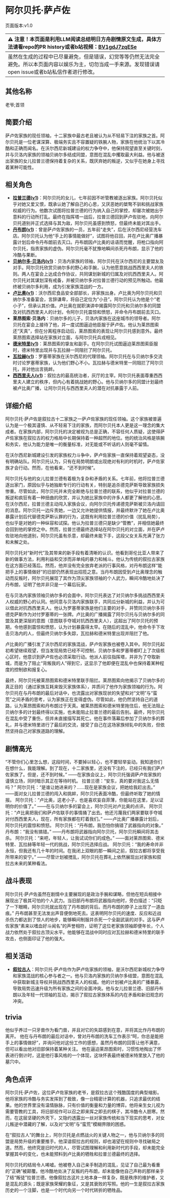 # 阿尔贝托·萨卢佐
页面版本:v1.0
 

| :warning: 注意！本页面是利用LLM阅读总结明日方舟剧情原文生成，具体方法请看repo的PR history或者b站视频：[BV1gdJ7zqESe](https://www.bilibili.com/video/BV1gdJ7zqESe/)         |
|:----------------------------|
| 虽然在生成的过程中已尽量避免，但是错误，幻觉等等仍然无法完全避免。所以本页面内容以娱乐为主，切勿当成一手来源。发现错误请open issue或者b站私信作者进行修改。|



## 其他名称
老爷;首领
## 简要介绍
萨卢佐家族的现任领袖，十二家族中最古老且被认为从不轻易下注的家族之首。阿尔贝托是一位老谋深算、极端务实且不容置疑的铁腕人物，家族在他统治下以其冷酷和正确而闻名。在沃尔西尼新城建设的权力争夺中，他保持观望直至关键时刻，并与贝洛内家族的领袖贝纳尔多结成同盟，意图在混乱中攫取最大利益。他与被逐出家族的女儿拉普兰德保持着复杂的关系，既厌弃她的叛逆，又似乎在她身上寻找着某种可能性。
## 相关角色
-   **[拉普兰德](../char_v3/char_140_whitew.md)([v1](char_140_whitew.md))**：阿尔贝托的女儿，七年前因不听管教被逐出家族。阿尔贝托似乎对她又爱又恨，既承认她了解自己的心思，又厌恶她的桀骜不驯和挑战家族权威的行为。他数次试图将拉普兰德的行为纳入自己的掌控，却屡次被她出乎意料的行动所打乱。最终在指挥塔一战后，拉普兰德回到萨卢佐驻地，向阿尔贝托道别并正式选择与其为敌，阿尔贝托虽感到愤怒，但最终未能对其出手。
-   **[丹布朗](../char_v3/extended_char_dan_bu_lang.md)([v1](extended_char_dan_bu_lang.md))**：曾是萨卢佐家族的一员，五年前“走失”，后在沃尔西尼经营洗车店。阿尔贝托认为他“手上的事情能做好”，试图将他召回，并在卢比奥广播暴露计划后命令丹布朗前去灭口。丹布朗因卢比奥的话语而觉醒，将枪口指向阿尔贝托，指责家族的虚伪。阿尔贝托毫不犹豫地瞬间杀死丹布朗，显示了他的冷酷与果断。
-   **[贝纳尔多·贝洛内](../char_v3/extended_char_55896c.md)([v1](extended_char_55896c.md))**：贝洛内家族的领袖，阿尔贝托在沃尔西尼的主要盟友及对手。阿尔贝托欣赏贝纳尔多的野心和手腕，认为他愿意挑战西西里夫人的铁则。两人在宴会上达成合作协议，共同谋划新城的归属及对抗西西里夫人。阿尔贝托对其谋划深有戒备，并被贝纳尔多对拉普兰德行动的预见所触动。他最终被贝纳尔多利用，成为引发家族混战的一方。
-   **[卢比奥](../char_v3/extended_char_lu_bi_ao.md)([v1](extended_char_lu_bi_ao.md))**：沃尔西尼食品安全部部长，非家族出身。卢比奥为阿尔贝托和贝纳尔多准备宴会，言辞谦卑，将自己定位为“小丑”。阿尔贝托认为他是个“老小子”，但承认其价值。卢比奥在就职演讲中揭露阿尔贝托和贝纳尔多的同盟及对抗西西里夫人的计划，令阿尔贝托震惊和愤怒，并命令丹布朗前去灭口。
-   **莱昂图索·贝洛内**：贝纳尔多的儿子，贝洛内家族在这座城市的领导者。阿尔贝托在宴会上接待了他，并一度试图逼迫他臣服于萨卢佐。他认为莱昂图索还“天真”，但在分离程序启动后，莱昂图索的表现让阿尔贝托感到意外。最终莱昂图索选择站在家族对立面，与阿尔贝托兵戎相见。
-   **[德米特里](../char_v3/extended_char_de_mi_te_li.md)([v1](extended_char_de_mi_te_li.md))**：莱昂图索的挚友和副手。在阿尔贝托试图逼迫莱昂图索臣服时，德米特里出现并与瓦拉赫一同阻拦了阿尔贝托。
-   **[瓦拉赫](../char_v3/extended_char_wa_la_he.md)([v1](extended_char_wa_la_he.md))**：罗塞蒂家族在沃尔西尼的代理领袖。阿尔贝托在与贝纳尔多交流时讨论罗塞蒂家族，认为他们野心不小。瓦拉赫与德米特里一同阻拦了阿尔贝托，并对他出言挑衅。
-   **[西西里夫人](../char_v3/extended_char_xi_xi_li_fu_ren.md)([v1](extended_char_xi_xi_li_fu_ren.md))**：叙拉古的最高统治者，灰厅的主宰。阿尔贝托表面尊重西西里夫人建立的秩序，但内心有着挑战她的野心。他与贝纳尔多的同盟计划最终被卢比奥广播，让阿尔贝托与西西里夫人的潜在对抗暴露于人前。
## 详细介绍
阿尔贝托·萨卢佐是叙拉古十二家族之一萨卢佐家族的现任领袖。这个家族被普遍认为是一个极其谨慎、从不轻易下注的家族，而阿尔贝托本人更是这一理念的集大成者。在家族内部，阿尔贝托的决定被视为总是正确，不容任何人质疑，这使得萨卢佐家族在叙拉古的权力格局中长期保持着一种超然的地位。他的统治风格是铁腕和务实，他认为能力是唯一的衡量标准，对无能或不听话的人则毫不留情。

在沃尔西尼新城建设引发的家族权力斗争中，萨卢佐家族一直保持着观望姿态，没有明确站队。阿尔贝托认为，只有在局势明朗或出现绝对有利的时机时，萨卢佐家族才会行动。然而，在他看来，“还不到时候”。

阿尔贝托与他的女儿拉普兰德有着极为复杂和矛盾的关系。七年前，他将拉普兰德逐出家门，原因似乎与她独断专行的行动有关，特别是追杀德克萨斯导致家族损失惨重。尽管如此，阿尔贝托并未完全断绝与拉普兰德的联系，他似乎对拉普兰德的叛逆和疯狂有着一种扭曲的欣赏，并认为她比家族中的许多人都更了解他的心思。在沃尔西尼，拉普兰德主动闯入家族会议，向阿尔贝托传递德克萨斯被贝洛内请回的消息。阿尔贝托一边斥责她，一边又允许她提供情报，并最终默许了她在卢比奥暴露计划后代替德克萨斯认罪的行为，这既有利用拉普兰德的价值（扰乱局势），也似乎是对她的一种纵容和试探。他认为拉普兰德只是缺少“管教”，并相信她最终会回到他的掌控之中。然而，拉普兰德最终选择站在阿尔贝托的对立面，并在萨卢佐驻地向他道别，阿尔贝托虽有杀意，却最终未能下手，这段父女关系充满了张力和未解之处。

阿尔贝托对“新时代”及其带来的新手段有着清晰的认识。他看到哥伦比亚人带来了新的做事方法，利用利益和交涉而非单纯的暴力和械斗。他认为传统的叙拉古家族在这方面已经落后。然而，他并没有完全放弃老派的行事风格，对丹布朗这样“能把手上的事情做好”的旧部仍然表现出招揽之意。当丹布朗因受到卢比奥理念的触动而反叛时，阿尔贝托展现了其作为顶尖家族领袖的个人武力，瞬间冷酷地处决了丹布朗，证明了他并非只是一个幕后玩家。

在与贝洛内家族领袖贝纳尔多的会面中，阿尔贝托表达了对贝纳尔多挑战西西里夫人权威的野心的认同。他同意与贝洛内家族联手，共同瓜分新城的利益，并认为可以借此对抗西西里夫人。他认为罗塞蒂家族是他们主要的对手，并赞同贝纳尔多将德克萨斯作为对付罗塞蒂的一张牌。卢比奥的广播揭露了阿尔贝托与贝纳尔多的同盟及其更深层的意图（意图联手夺城对抗西西里夫人），这超出了阿尔贝托的预期，令他感到震惊和愤怒，认为计划暴露得太早。在随后的混乱中，他命令手下攻击贝洛内的人，但最终贝纳尔多失踪，瓦拉赫和德米特里出现并阻拦了他。

卢比奥的广播引发了沃尔西尼的家族混战，萨卢佐家族也被卷入其中。阿尔贝托起初希望继续观望，但当发现局势已经不可控制，贝纳尔多和罗塞蒂都盯上了次级核心区时，他意识到萨卢佐也必须采取行动。他派人前往指挥塔，并非为了夺取新城，而是为了阻止“背叛我的人”得到它，这显示了他即便在混乱中也保持着某种程度的控制欲和报复心。

最终，阿尔贝托被莱昂图索和德米特里联手阻拦。莱昂图索向他揭示了贝纳尔多的真正目的（通过家族互耗来毁灭家族体系），并质问了他作为家族领袖的行为。阿尔贝托在与丹布朗的最后对话中，也流露出对家族现状的失望和对“文明”与“蛮荒”之间矛盾的思考，认为家族正在变得虚伪。尽管如此，他仍然坚持自己的道路，认为莱昂图索和丹布朗过于天真。被莱昂图索和德米特里拖住后，他无法阻止贝纳尔多的计划最终得以实施，也未能阻止拉普兰德的最后告别。最终，阿尔贝托在混乱中受了重伤，但并未直接描写其死亡。他在事件落幕后参加了贝纳尔多的葬礼，并与德米特里进行了最后的交流，接受了自己在这场家族倾轧中的失败，但依然坚持自己对家族道路的理解。
## 剧情高光
“不管你们心里怎么想，这段时间，不要掉以轻心，也不要轻举妄动。我知道你们在想什么，我能理解。到了现在，十二家族里，还没有下注的，已经只有我们萨卢佐家族了。但是，还不到时候。”
——在家族会议上，阿尔贝托强调萨卢佐家族的谨慎立场，同时暗示其正在等待时机。
拉普兰德：“安东，真的要对我这么无情吗？”
阿尔贝托：“是谁让她进来的？......现在是家族会议，把她给我赶出去。”
——面对女儿拉普兰德的闯入和挑衅，阿尔贝托表面冷酷，但最终听取了她的情报。
阿尔贝托：“卢比奥，这老小子，也是喜欢妄自菲薄，你能站在这里，足以证明你的价值了。”
——在与贝纳尔多的宴会上，阿尔贝托对卢比奥的点评。
阿尔贝托：“卢比奥把我们和萨卢佐联手的事情捅了出去。他还污蔑我们两家要联手夺城对付西西里夫人，现在，所有家族都在盯着我们。”
——卢比奥广播暴露计划后，阿尔贝托的震惊和愤怒。
阿尔贝托：“丹布朗，我恐怕你搞错了武器指向的对象。”
丹布朗：“我没有搞错。”
——丹布朗将武器指向阿尔贝托，阿尔贝托瞬间将其击杀。
阿尔贝托：“来吧，年轻人，让我试试你们的成色。”
——面对莱昂图索、德米特里、瓦拉赫等年轻一代的挑战，阿尔贝托选择应战。
阿尔贝托：“我的寿命并非永恒，但我还有几十年的时间。在我闭上双眼的那一瞬间之前，叙拉古都将享受我所带来的安宁。”
——尽管计划被搅乱，阿尔贝托在葬礼上依然展现出对家族和叙拉古未来的某种看法。
## 战斗表现
阿尔贝托·萨卢佐虽然在剧情中主要展现的是政治手腕和谋略，但他在短兵相接中展现出了极其可怕的个人武力。当旧部丹布朗将武器指向他时，旁白描述：“只眨了一下眼睛，阿尔贝托就出现在了丹布朗的背后。而丹布朗的脖子上出现了一道血痕。” 丹布朗甚至无法发出声音便倒地死去。这表明阿尔贝托的速度、反应和近战杀伤力都达到了惊人的地步，能够瞬间制服并杀死一个全副武装的对手。这与萨卢佐家族“素来以嗜血好斗闻名”的声誉相符，证明了这位老家族领袖即便年长，个人战力依然处于叙拉古顶尖水平。他能够在混战中同时应对瓦拉赫和德米特里的联手攻击，也侧面印证了他的强大。
## 相关活动
-   **[叙拉古人](../stories/act21side.md)**：阿尔贝托·萨卢佐作为萨卢佐家族的领袖，是沃尔西尼新城权力争夺和家族混战的核心参与者之一。他与贝洛内家族的贝纳尔多结盟，意图在混乱中获取新城主导权并挑战西西里夫人的权威。他的计划被卢比奥的广播暴露，导致局势迅速升级为所有家族之间的全面冲突。他与女儿拉普兰德、旧部丹布朗以及年轻一代领袖的互动，揭示了叙拉古家族体系的内在矛盾和新旧观念的冲突。
## trivia
他似乎养过一只牙兽作为看门兽，并且对它的失踪感到在意，并将其比作丹布朗的离开。
他在与丹布朗的最后对话中，曾对丹布朗的洗车工作表示“呵，你总是能把手上的事情做好”，并询问他对这份工作的感想，虽然丹布朗的回答让他不满意，但可以看出他对旧部保持着某种关注。
他在逼迫莱昂图索时，习惯性地掏出了怀表进行倒计时，这是他行事风格的一个体现，这块怀表最终被德米特里放入了他的墓穴中。
## 角色点评
阿尔贝托·萨卢佐，这位萨卢佐家族的老爷，是叙拉古这个残酷国度的典型缩影。他将家族的冷酷与务实发挥到了极致，像一台精密计算的机器，只追求最优的结果。他的世界里没有温情脉脉，只有价值的衡量和力量的博弈。他将亲生女儿视为需要管教的工具，将旧部视作可以召之即来挥之即去的棋子，其冷酷令人胆寒。然而，在这层坚硬的外壳下，又隐约透露出一丝对家族传统和当下现实的思考，对女儿叛逆中潜藏的了解，以及对“文明”与“蛮荒”模糊界限的困惑。

在“叙拉古人”的舞台上，阿尔贝托是点燃战火的关键人物之一，他与贝纳尔多的同盟是局势升级的重要推手。他深谙叙拉古的规则，却也渴望在规则中寻找破局之道。然而，他终究是旧时代的人，尽管试图理解和利用新时代的手段，却未能完全掌握其中的变化，也未能预料到卢比奥的牺牲和拉普兰德最终的选择。

阿尔贝托的结局令人唏嘘。他被卷入自己亲手制造的混乱，见证了自己最为看重的“正确”被颠覆。他冷酷地处决了反叛的丹布朗，却未能像他自己声称的那样亲手了结“叛徒”拉普兰德。他像叙拉古这片土地本身一样复杂，既是秩序的维护者，又是混乱的源头；既是家族荣耀的象征，又是其衰败的写照。他的一生是叙拉古家族历史的一个注脚，也是一个时代向另一个时代转折的牺牲品。